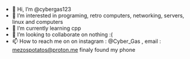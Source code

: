 - 👋 Hi, I’m @cybergas123
- 👀 I’m interested in programing, retro computers, networking, servers, linux and computers
- 🌱 I’m currently learning cpp
- 💞️ I’m looking to collaborate on nothing :(
- 📫 How to reach me on on instagram : @Cyber_Gas , email : mezospotatos@proton.me
finaly found my phone
<!---
cybergas123/cybergas123 is a ✨ special ✨ repository because its `README.md` (this file) appears on your GitHub profile.
You can click the Preview link to take a look at your changes.
--->
